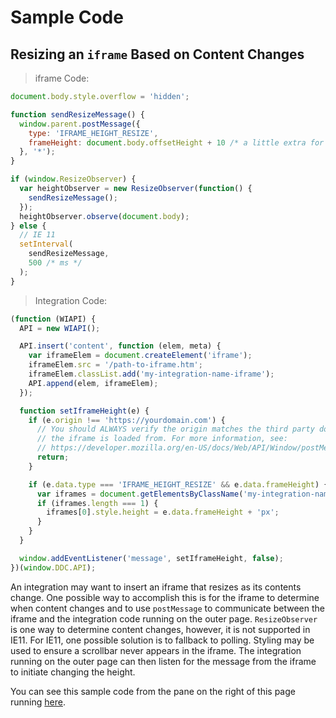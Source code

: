 # Sample Code

## Resizing an `iframe` Based on Content Changes

> iframe Code:

```javascript
document.body.style.overflow = 'hidden';

function sendResizeMessage() {
  window.parent.postMessage({
    type: 'IFRAME_HEIGHT_RESIZE',
    frameHeight: document.body.offsetHeight + 10 /* a little extra for good measure */
  }, '*');
}

if (window.ResizeObserver) {
  var heightObserver = new ResizeObserver(function() {
    sendResizeMessage();
  });
  heightObserver.observe(document.body);
} else {
  // IE 11
  setInterval(
    sendResizeMessage,
    500 /* ms */
  );
}
```

> Integration Code:

```javascript
(function (WIAPI) {
  API = new WIAPI();

  API.insert('content', function (elem, meta) {
    var iframeElem = document.createElement('iframe');
    iframeElem.src = '/path-to-iframe.htm';
    iframeElem.classList.add('my-integration-name-iframe');
    API.append(elem, iframeElem);
  });

  function setIframeHeight(e) {
    if (e.origin !== 'https://yourdomain.com') {
      // You should ALWAYS verify the origin matches the third party domain
      // the iframe is loaded from. For more information, see:
      // https://developer.mozilla.org/en-US/docs/Web/API/Window/postMessage#Security_concerns
      return;
    }

    if (e.data.type === 'IFRAME_HEIGHT_RESIZE' && e.data.frameHeight) {
      var iframes = document.getElementsByClassName('my-integration-name-iframe');
      if (iframes.length === 1) {
        iframes[0].style.height = e.data.frameHeight + 'px';
      }
    }
  }

  window.addEventListener('message', setIframeHeight, false);
})(window.DDC.API);
```

An integration may want to insert an iframe that resizes as its contents change. One possible way to accomplish this is for the iframe to determine when content changes and to use `postMessage` to communicate between the iframe and the integration code running on the outer page. `ResizeObserver` is one way to determine content changes, however, it is not supported in IE11. For IE11, one possible solution is to fallback to polling. Styling may be used to ensure a scrollbar never appears in the iframe. The integration running on the outer page can then listen for the message from the iframe to initiate changing the height.

You can see this sample code from the pane on the right of this page running [here](https://webapitestddc.cms.us-west-2.web.dealer.com/growing-iframe-example.htm).

